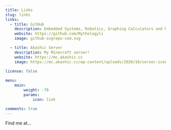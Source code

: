 ```yaml
---
title: Links
slug: links
links:
  - title: GitHub
    description: Embedded Systems, Robotics, Graphing Calculators and Minecraft!
    website: https://github.com/Mythologyli
    image: github-svgrepo-com.svg

  - title: Akashic Server
    description: My Minecraft server!
    website: https://mc.akashic.cc
    image: https://mc.akashic.cc/wp-content/uploads/2020/10/server-icon-150x150.jpg
  
license: false

menu:
    main: 
        weight: -70
        params:
            icon: link

comments: true
---
```


Find me at...